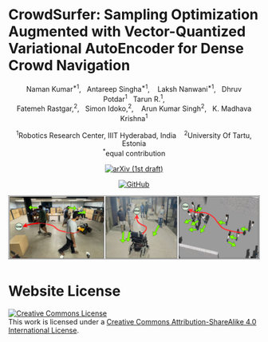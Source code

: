 # CrowdSurfer: Sampling Optimization Augmented with Vector-Quantized Variational AutoEncoder for Dense Crowd Navigation

<div align="center">
Naman Kumar<sup>*1</sup>,&nbsp;&nbsp;&nbsp;Antareep Singha<sup>*1</sup>,&nbsp;&nbsp;&nbsp; Laksh Nanwani<sup>*1</sup>,&nbsp;&nbsp;&nbsp;Dhruv Potdar<sup>1</sup>&nbsp;&nbsp;&nbsp;Tarun R.<sup>1</sup>,
</br>
Fatemeh Rastgar,<sup>2</sup>,&nbsp;&nbsp;&nbsp;Simon Idoko,<sup>2</sup>,&nbsp;&nbsp;&nbsp;
Arun Kumar Singh<sup>2</sup>,&nbsp;&nbsp;&nbsp;K. Madhava Krishna<sup>1</sup>

<sup>1</sup>Robotics Research Center, IIIT Hyderabad, India&nbsp;&nbsp;&nbsp;&nbsp;<sup>2</sup>University Of Tartu, Estonia<br/>
<sup>*</sup>equal contribution

<a href=""><img alt="arXiv (1st draft)" src="https://img.shields.io/badge/arXiv-badge"></a>

<a href="https://github.com/Smart-Wheelchair-RRC/CrowdSurfer"><img alt="GitHub" src="https://img.shields.io/badge/GitHub-181717?style=flat&logo=github&logoColor=white"></a>

![teaser](./teaser.png)

</div>

<!-- <h2 class="title is-3">BibTeX</h2>
          <pre><code>
</code></pre>
    </div>
  </div> -->

# Website License
<a rel="license" href="http://creativecommons.org/licenses/by-sa/4.0/"><img alt="Creative Commons License" style="border-width:0" src="https://i.creativecommons.org/l/by-sa/4.0/88x31.png" /></a><br />This work is licensed under a <a rel="license" href="http://creativecommons.org/licenses/by-sa/4.0/">Creative Commons Attribution-ShareAlike 4.0 International License</a>.
